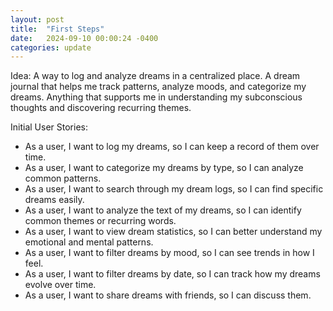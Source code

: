 ```yaml
---
layout: post
title:  "First Steps"
date:   2024-09-10 00:00:24 -0400
categories: update
---
```


Idea: A way to log and analyze dreams in a centralized place. A dream journal that helps me track patterns, analyze moods, and categorize my dreams. Anything that supports me in understanding my subconscious thoughts and discovering recurring themes.

Initial User Stories:
- As a user, I want to log my dreams, so I can keep a record of them over time.
- As a user, I want to categorize my dreams by type, so I can analyze common patterns.
- As a user, I want to search through my dream logs, so I can find specific dreams easily.
- As a user, I want to analyze the text of my dreams, so I can identify common themes or recurring words.
- As a user, I want to view dream statistics, so I can better understand my emotional and mental patterns.
- As a user, I want to filter dreams by mood, so I can see trends in how I feel.
- As a user, I want to filter dreams by date, so I can track how my dreams evolve over time.
- As a user, I want to share dreams with friends, so I can discuss them.